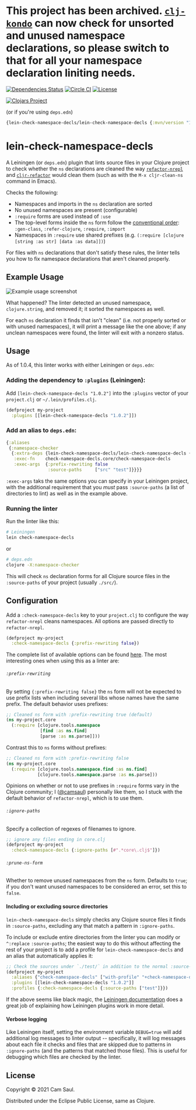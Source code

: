# This project has been archived. [`clj-kondo`](https://github.com/clj-kondo/clj-kondo) can now check for unsorted and unused namespace declarations, so please switch to that for all your namespace declaration liniting needs.


[![Dependencies Status](https://versions.deps.co/camsaul/lein-check-namespace-decls/status.svg)](https://versions.deps.co/camsaul/lein-check-namespace-decls)
[![Circle CI](https://circleci.com/gh/camsaul/lein-check-namespace-decls.svg?style=svg)](https://circleci.com/gh/camsaul/lein-check-namespace-decls)
[![License](https://img.shields.io/badge/license-Eclipse%20Public%20License-blue.svg)](https://raw.githubusercontent.com/camsaul/lein-check-namespace-decls/master/LICENSE)

[![Clojars Project](https://clojars.org/lein-check-namespace-decls/latest-version.svg)](http://clojars.org/lein-check-namespace-decls)

(or if you're using `deps.edn`)

```clj
{lein-check-namespace-decls/lein-check-namespace-decls {:mvn/version "1.0.4"}}
```

# lein-check-namespace-decls

A Leiningen (or `deps.edn`) plugin that lints source files in your Clojure project to
check whether the `ns` declarations are cleaned the way
[`refactor-nrepl`](https://github.com/clojure-emacs/refactor-nrepl)
and
[`cljr-refactor`](https://github.com/clojure-emacs/clj-refactor.el)
would clean them (such as with the `M-x cljr-clean-ns` command in
Emacs).

Checks the following:

*  Namespaces and imports in the `ns` declaration are sorted
*  No unused namespaces are present (configurable)
*  `:require` forms are used instead of `:use`
*  The top-level forms inside the `ns` form follow the [conventional
   order](https://github.com/bbatsov/clojure-style-guide#comprehensive-ns-declaration):
   `:gen-class`, `:refer-clojure`, `:require`, `:import`
*  Namespaces in `:require` use shared prefixes (e.g. `(:require [clojure [string :as str] [data :as data]])`)

For files with `ns` declarations that don't satisfy these rules, the
linter tells you how to fix namespace declarations that aren't cleaned
properly.

## Example Usage

![Example usage screenshot](images/screenshot.png)

What happened? The linter detected an unused namespace,
`clojure.string`, and removed it; it sorted the namespaces as well.

For each `ns` declaration it finds that isn't "clean" (i.e. not
properly sorted or with unused namespaces), it will print a message
like the one above; if any unclean namespaces were found, the linter
will exit with a nonzero status.

## Usage

As of 1.0.4, this linter works with either Leiningen or `deps.edn`:

### Adding the dependency to `:plugins` (Leiningen):

Add `[lein-check-namespace-decls "1.0.2"]` into the `:plugins` vector of your
`project.clj` or `~/.lein/profiles.clj`.

```clj
(defproject my-project
  :plugins [[lein-check-namespace-decls "1.0.2"]])
```

### Add an alias to `deps.edn`:

```clj
{:aliases
 {:namespace-checker
  {:extra-deps {lein-check-namespace-decls/lein-check-namespace-decls {:mvn/version "1.0.4"}}
   :exec-fn    check-namespace-decls.core/check-namespace-decls
   :exec-args  {:prefix-rewriting false
                :source-paths     ["src" "test"]}}}}
```

`:exec-args` taks the same options you can specify in your Leiningen project, with the additional requirement that you *must* pass `:source-paths` (a list of directories to lint) as well as in the example above.

### Running the linter

Run the linter like this:

```bash
# Leiningen
lein check-namespace-decls
```

or

```bash
# deps.edn
clojure -X:namespace-checker
```

This will check `ns` declaration forms for all Clojure source files in
the `:source-paths` of your project (usually `./src/`).

## Configuration

Add a `:check-namespace-decls` key to your `project.clj` to configure
the way `refactor-nrepl` cleans namespaces. All options are passed
directly to `refactor-nrepl`.

```clj
(defproject my-project
  :check-namespace-decls {:prefix-rewriting false})
```

The complete list of available options can be found
[here](https://github.com/clojure-emacs/refactor-nrepl/blob/master/src/refactor_nrepl/config.clj).
The most interesting ones when using this as a linter are:

###### `:prefix-rewriting`

By setting `{:prefix-rewriting false}` the `ns` form will not be
expected to use prefix lists when including several libs whose names
have the same prefix. The default behavior uses prefixes:

```clj
;; Cleaned ns form with :prefix-rewriting true (default)
(ns my-project.core
  (:require [clojure.tools.namespace
             [find :as ns.find]
             [parse :as ns.parse]]))
```

Contrast this to `ns` forms without prefixes:

```clj
;; Cleaned ns form with :prefix-rewriting false
(ns my-project.core
  (:require [clojure.tools.namespace.find :as ns.find]
            [clojure.tools.namespace.parse :as ns.parse]))
```

Opinions on whether or not to use prefixes in `:require` forms vary in
the Clojure community; I ([@camsaul](https://github.com/camsaul))
personally like them, so I stuck with the default behavior of
`refactor-nrepl`, which is to use them.

###### `:ignore-paths`

Specify a collection of regexes of filenames to ignore.

```clj
;; ignore any files ending in core.clj
(defproject my-project
  :check-namespace-decls {:ignore-paths [#".*core\.clj$"]})
```

###### `:prune-ns-form`

Whether to remove unused namespaces from the `ns` form. Defaults to
`true`; if you don't want unused namespaces to be considered an error,
set this to `false`.


#### Including or excluding source directories

`lein-check-namespace-decls` simply checks any Clojure source files it finds in `:source-paths`, excluding any that match a pattern in `:ignore-paths`.

To include or exclude entire directories from the linter you can
modify or `^:replace` `:source-paths`; the easiest way to do this without
affecting the rest of your project is to add a profile for
`lein-check-namespace-decls` and an alias that automatically applies
it:

```clj
;; Check the sources under `./test/` in addition to the normal :source-paths (e.g. `./src/`)
(defproject my-project
  :aliases {"check-namespace-decls" ["with-profile" "+check-namespace-decls" "check-namespace-decls"]}
  :plugins [[lein-check-namespace-decls "1.0.2"]]
  :profiles {:check-namespace-decls {:source-paths ["test"]}})
```

If the above seems like black magic, the [Leiningen
documentation](https://github.com/technomancy/leiningen/blob/master/doc/PROFILES.md) does a great job of explaining how Leiningen plugins work in more detail.

#### Verbose logging

Like Leiningen itself, setting the environment variable `DEBUG=true`
will add additional log messages to linter output -- specifically, it
will log messages about each file it checks and files that are skipped
due to patterns in `:ignore-paths` (and the patterns that matched
those files). This is useful for debugging which files are checked by the linter.

## License

Copyright © 2021 Cam Saul.

Distributed under the Eclipse Public License, same as Clojure.
